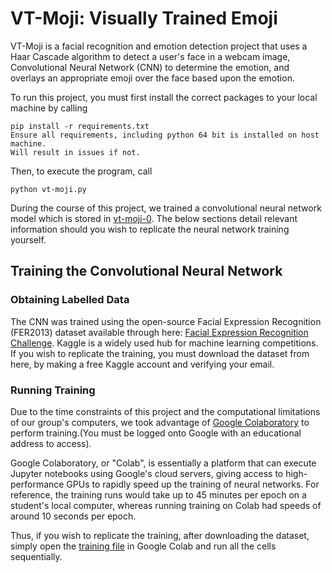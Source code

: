 # VT-Moji: Visually Trained Emoji

VT-Moji is a facial recognition and emotion detection project that uses a Haar Cascade algorithm to detect a user's face in a webcam image, Convolutional Neural Network (CNN) to determine the emotion, and overlays an appropriate emoji over the face based upon the emotion. 

To run this project, you must first install the correct packages to your local machine by calling
```
pip install -r requirements.txt
Ensure all requirements, including python 64 bit is installed on host machine.
Will result in issues if not.  

```

Then, to execute the program, call 
```
python vt-moji.py
```

During the course of this project, we trained a convolutional neural network model which is stored in [vt-moji-0](./vt-moji-0). The below sections detail relevant information should you wish to replicate the neural network training yourself. 

## Training the Convolutional Neural Network

### Obtaining Labelled Data
The CNN was trained using the open-source Facial Expression Recognition (FER2013) dataset available through here: [Facial Expression Recognition Challenge](https://www.kaggle.com/c/challenges-in-representation-learning-facial-expression-recognition-challenge/data). Kaggle is a widely used hub for machine learning competitions. If you wish to replicate the training, you must download the dataset from here, by making a free Kaggle account and verifying your email. 

### Running Training

Due to the time constraints of this project and the computational limitations of our group's computers, we took advantage of [Google Colaboratory](https://colab.research.google.com/notebooks/intro.ipynb) to perform training.(You must be logged onto Google with an educational address to access).

Google Colaboratory, or "Colab", is essentially a platform that can execute Jupyter notebooks using Google's cloud servers, giving access to high-performance GPUs to rapidly speed up the training of neural networks. For reference, the training runs would take up to 45 minutes per epoch on a student's local computer, whereas running training on Colab had speeds of around 10 seconds per epoch. 

Thus, if you wish to replicate the training, after downloading the dataset, simply open the [training file](./training.ipynb) in Google Colab and run all the cells sequentially. 

